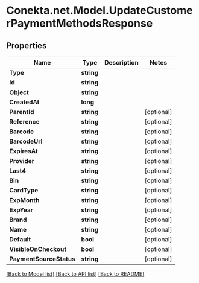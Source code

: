 # Conekta.net.Model.UpdateCustomerPaymentMethodsResponse

## Properties

Name | Type | Description | Notes
------------ | ------------- | ------------- | -------------
**Type** | **string** |  | 
**Id** | **string** |  | 
**Object** | **string** |  | 
**CreatedAt** | **long** |  | 
**ParentId** | **string** |  | [optional] 
**Reference** | **string** |  | [optional] 
**Barcode** | **string** |  | [optional] 
**BarcodeUrl** | **string** |  | [optional] 
**ExpiresAt** | **string** |  | [optional] 
**Provider** | **string** |  | [optional] 
**Last4** | **string** |  | [optional] 
**Bin** | **string** |  | [optional] 
**CardType** | **string** |  | [optional] 
**ExpMonth** | **string** |  | [optional] 
**ExpYear** | **string** |  | [optional] 
**Brand** | **string** |  | [optional] 
**Name** | **string** |  | [optional] 
**Default** | **bool** |  | [optional] 
**VisibleOnCheckout** | **bool** |  | [optional] 
**PaymentSourceStatus** | **string** |  | [optional] 

[[Back to Model list]](../README.md#documentation-for-models) [[Back to API list]](../README.md#documentation-for-api-endpoints) [[Back to README]](../README.md)

